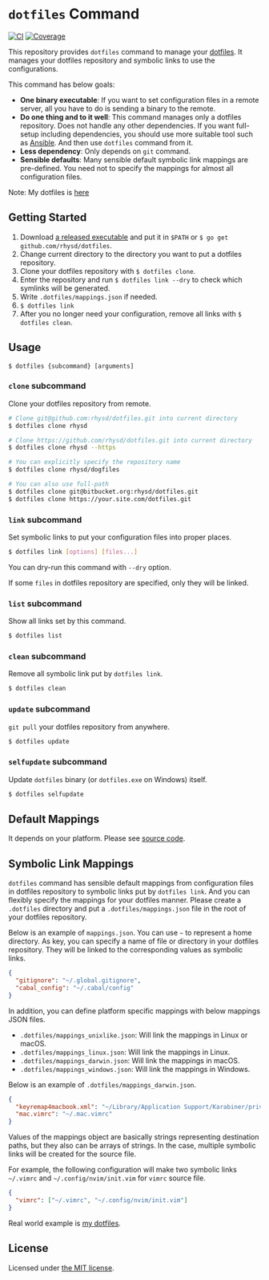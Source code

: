 `dotfiles` Command
==================
[![CI](https://github.com/rhysd/dotfiles/workflows/CI/badge.svg?branch=master&event=push)](https://github.com/rhysd/dotfiles/actions?query=workflow%3ACI)
[![Coverage](https://codecov.io/gh/rhysd/dotfiles/branch/master/graph/badge.svg)](https://codecov.io/gh/rhysd/dotfiles)

This repository provides `dotfiles` command to manage your [dotfiles](http://dotfiles.github.io/).  It manages your dotfiles repository and symbolic links to use the configurations.

This command has below goals:

- **One binary executable**: If you want to set configuration files in a remote server, all you have to do is sending a binary to the remote.
- **Do one thing and to it well**: This command manages only a dotfiles repository.  Does not handle any other dependencies.  If you want full-setup including dependencies, you should use more suitable tool such as [Ansible](https://www.ansible.com/).  And then use `dotfiles` command from it.
- **Less dependency**: Only depends on `git` command.
- **Sensible defaults**: Many sensible default symbolic link mappings are pre-defined.  You need not to specify the mappings for almost all configuration files.

Note: My dotfiles is [here](https://github.com/rhysd/dogfiles)


## Getting Started

1. Download [a released executable](https://github.com/rhysd/dotfiles/releases) and put it in `$PATH` or `$ go get github.com/rhysd/dotfiles`.
2. Change current directory to the directory you want to put a dotfiles repository.
3. Clone your dotfiles repository with `$ dotfiles clone`.
4. Enter the repository and run `$ dotfiles link --dry` to check which symlinks will be generated.
5. Write `.dotfiles/mappings.json` if needed.
6. `$ dotfiles link`
7. After you no longer need your configuration, remove all links with `$ dotfiles clean`.


## Usage

```
$ dotfiles {subcommand} [arguments]
```

### `clone` subcommand

Clone your dotfiles repository from remote.

```sh
# Clone git@github.com:rhysd/dotfiles.git into current directory
$ dotfiles clone rhysd

# Clone https://github.com/rhysd/dotfiles.git into current directory
$ dotfiles clone rhysd --https

# You can explicitly specify the repository name
$ dotfiles clone rhysd/dogfiles

# You can also use full-path
$ dotfiles clone git@bitbucket.org:rhysd/dotfiles.git
$ dotfiles clone https://your.site.com/dotfiles.git
```

### `link` subcommand

Set symbolic links to put your configuration files into proper places.

```sh
$ dotfiles link [options] [files...]
```

You can dry-run this command with `--dry` option.

If some `files` in dotfiles repository are specified, only they will be linked.

### `list` subcommand

Show all links set by this command.

```sh
$ dotfiles list
```

### `clean` subcommand

Remove all symbolic link put by `dotfiles link`.

```sh
$ dotfiles clean
```

### `update` subcommand

`git pull` your dotfiles repository from anywhere.

```sh
$ dotfiles update
```

### `selfupdate` subcommand

Update `dotfiles` binary (or `dotfiles.exe` on Windows) itself.

```sh
$ dotfiles selfupdate
```

## Default Mappings

It depends on your platform. Please see [source code](src/mappings.go).

## Symbolic Link Mappings

`dotfiles` command has sensible default mappings from configuration files in dotfiles repository to symbolic links put by `dotfiles link`.  And you can flexibly specify the mappings for your dotfiles manner.  Please create a `.dotfiles` directory and put a `.dotfiles/mappings.json` file in the root of your dotfiles repository.

Below is an example of `mappings.json`.  You can use `~` to represent a home directory.  As key, you can specify a name of file or directory in your dotfiles repository.  They will be linked to the corresponding values as symbolic links.

```json
{
  "gitignore": "~/.global.gitignore",
  "cabal_config": "~/.cabal/config"
}
```

In addition, you can define platform specific mappings with below mappings JSON files.

- `.dotfiles/mappings_unixlike.json`: Will link the mappings in Linux or macOS.
- `.dotfiles/mappings_linux.json`: Will link the mappings in Linux.
- `.dotfiles/mappings_darwin.json`: Will link the mappings in macOS.
- `.dotfiles/mappings_windows.json`: Will link the mappings in Windows.

Below is an example of `.dotfiles/mappings_darwin.json`.

```json
{
  "keyremap4macbook.xml": "~/Library/Application Support/Karabiner/private.xml",
  "mac.vimrc": "~/.mac.vimrc"
}
```

Values of the mappings object are basically strings representing destination paths, but they also can be arrays of strings. In the case, multiple symbolic links will be created for the source file.

For example, the following configuration will make two symbolic links `~/.vimrc` and `~/.config/nvim/init.vim` for `vimrc` source file.


```json
{
  "vimrc": ["~/.vimrc", "~/.config/nvim/init.vim"]
}
```

Real world example is [my dotfiles](https://github.com/rhysd/dogfiles/tree/master/.dotfiles).

## License

Licensed under [the MIT license](LICENSE.txt).

